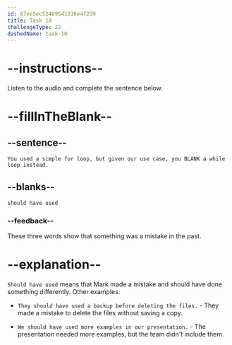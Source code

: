 ```yaml
---
id: 67ee5ec52409541336e4f239
title: Task 10
challengeType: 22
dashedName: task-10
---
```


<!-- (audio) Sophie: You used a simple for loop, but given our use case, you should have used a while loop instead. -->

# --instructions--

Listen to the audio and complete the sentence below.

# --fillInTheBlank--

## --sentence--

`You used a simple for loop, but given our use case, you BLANK a while loop instead.`

## --blanks--

`should have used`

### --feedback--

These three words show that something was a mistake in the past.

# --explanation--

`Should have used` means that Mark made a mistake and should have done something differently. Other examples:

- `They should have used a backup before deleting the files.` - They made a mistake to delete the files without saving a copy.

- `We should have used more examples in our presentation.` - The presentation needed more examples, but the team didn't include them.
